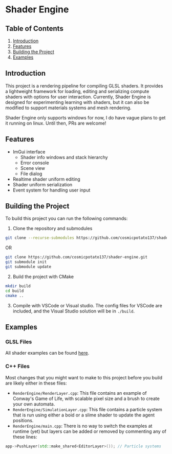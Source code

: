 # Shader Engine

## Table of Contents

1. [Introduction](#introduction)
2. [Features](#features)
3. [Building the Project](#building-the-project)
4. [Examples](#examples)

## Introduction

This project is a rendering pipeline for compiling GLSL shaders. It provides a lightweight framework for loading, editing and serializing compute shaders with options for user interaction. Currently, Shader Engine is designed for experimenting learning with shaders, but it can also be modified to support materials systems and mesh rendering.

Shader Engine only supports windows for now, I do have vague plans to get it running on linux. Until then, PRs are welcome!

## Features

- ImGui interface
  - Shader info windows and stack hierarchy
  - Error console
  - Scene view
  - File dialog
- Realtime shader uniform editing
- Shader uniform serialization
- Event system for handling user input

## Building the Project

To build this project you can run the following commands:

1. Clone the repository and submodules

```bash
git clone --recurse-submodules https://github.com/cosmicpotato137/shader-engine.git
```

OR

```bash
git clone https://github.com/cosmicpotato137/shader-engine.git
git submodule init
git submodule update
```

2. Build the project with CMake

```bash
mkdir build
cd build
cmake ..
```

3. Compile with VSCode or Visual studio. The config files for VSCode are included, and the Visual Studio solution will be in `./build`.

## Examples

### GLSL Files

All shader examples can be found [here](./res/shaders). 

### C++ Files
Most changes that you might want to make to this project before you build are likely either in these files:

- `RenderEngine/RenderLayer.cpp`:
  This file contains an example of Conway's Game of Life, with scalable pixel size and a brush to create your own automata.
- `RenderEngine/SimulationLayer.cpp`:
  This file contains a particle system that is run using either a boid or a slime shader to update the agent positions.
- `RenderEngine/main.cpp`:
  There is no way to switch the examples at runtime (yet) but layers can be added or removed by commenting any of these lines:

```cpp
app->PushLayer(std::make_shared<EditorLayer>()); // Particle systems
```
